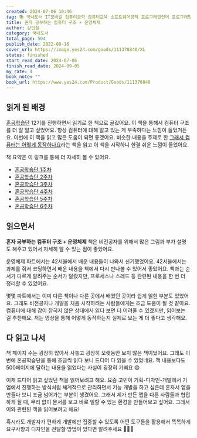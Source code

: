 ```yaml
---
created: 2024-07-06 10:46
tag: 📚 국내도서 IT모바일 컴퓨터공학 컴퓨터교육 소프트웨어공학 프로그래밍언어 프로그래밍교육 자료구조/알고리즘 컴퓨터구조일반 운영체제일반 개발방법론
title: 혼자 공부하는 컴퓨터 구조 + 운영체제
author: 강민철
category: 국내도서
total_page: 504
publish_date: 2022-08-16
cover_url: https://image.yes24.com/goods/111378840/XL
status: finished
start_read_date: 2024-07-06
finish_read_date: 2024-09-05
my_rate: 4
book_note: ""
book_url: https://www.yes24.com/Product/Goods/111378840
---
```


## 읽게 된 배경
[혼공학습단](https://hongong.hanbit.co.kr/) 12기를 진행하면서 읽기로 한 책으로 골랐어요. 이 책을 통해서 컴퓨터 구조를 더 잘 알고 싶었어요. 항상 컴퓨터에 대해 알고 있는 게 부족하다는 느낌이 들었거든요. 이번에 이 책을 읽고 많은 도움이 되면 좋겠어요.
비슷한 내용을 주제로 한 [그래서 컴퓨터는 어떻게 동작하나요](/books/그래서%20컴퓨터는%20어떻게%20동작하나요)라는 책을 읽고 이 책을 시작하니 한결 쉬운 느낌이 들었어요.

책 요약은 이 링크를 통해 더 자세히 볼 수 있어요.
- [혼공학습단 1주차](/posts/202407020004)
- [혼공학습단 2주차](/posts/202407121038)
- [혼공학습단 3주차](/posts/202407200908)
- [혼공학습단 4주차](/posts/202407262112)
- [혼공학습단 5주차](/posts/202408111051)
- [혼공학습단 6주차](/posts/202408182132)
## 읽으면서
**혼자 공부하는 컴퓨터 구조 + 운영체제** 책은 비전공자를 위해서 많은 그림과 부가 설명도 해주고 있어서 자세히 알 수 있는 점이 좋았어요.

운영체제 파트에서는 42서울에서 배운 내용들이 나와서 신기했었어요. 42서울에서는 과제를 줘서 코딩하면서 배운 내용을 책에서 다시 만나볼 수 있어서 좋았어요. 책과는 순서가 다르게 알려주는 순서가 달랐지만, 프로세스나 스레드 등 관련된 내용을 한 번 더 정리할 수 있었어요.

몇몇 파트에서는 이미 다른 책이나 다른 곳에서 배웠던 곳이라 쉽게 읽힌 부분도 있었어요. 그래도 비전공자나 개발을 처음 시작하려는 사람들에게는 조금 도움이 될 것 같아요. 컴퓨터에 대해 감이 잡히지 않은 상태에서 읽다 보면 더 어려울 수 있겠지만, 읽어보는 걸 추천해요. 저는 영상을 통해 어떻게 동작하는지 실제로 보는 게 더 좋다고 생각해요.
## 다 읽고 나서
책 페이지 수는 굉장히 많아서 사놓고 굉장히 오랫동안 보지 않은 책이었어요. 그래도 이번에 혼공학습단을 통해 조금씩 읽다 보니 드디어 다 읽을 수 있었네요. 책 내용보다도 500페이지에 달하는 내용을 읽었다는 사실이 굉장히 기뻐요 😄

이제 드디어 읽고 싶었던 책을 읽어보려고 해요. 요즘 고민이 기획-디자인-개발에서 기업에서 진행하는 방식처럼 체계적으로 관리하면서 기능 개발을 하고 싶은데 혼자서 앱을 만들다 보니 조금 넘어가는 부분이 생겼어요. 그래서 제가 만든 앱을 다른 사람들과 협업하게 될 때, 무리 없이 문서를 보고 바로 일할 수 있는 환경을 만들어보고 싶어요. 그래서 이와 관련된 책을 읽어보려고 해요!

혹시라도 개발자가 편하게 개발에만 집중할 수 있도록 어떤 도구들을 활용해서 똑똑하게 요구사항과 디자인을 전달할 방법이 있다면 알려주세요 🙇🏻‍♂️

